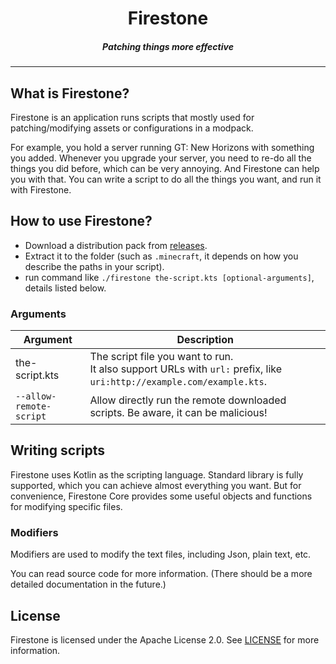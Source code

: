 <div style="text-align: center">
<h1>Firestone</h1>
<h5>Patching things more effective</h5>
<hr>
</div>

## What is Firestone?

Firestone is an application runs scripts that mostly used for patching/modifying
assets or configurations in a modpack.

For example, you hold a server running GT: New Horizons with something you added.
Whenever you upgrade your server, you need to re-do all the things you did before,
which can be very annoying. And Firestone can help you with that. You can write a
script to do all the things you want, and run it with Firestone.

## How to use Firestone?

- Download a distribution pack from [releases](https://github.com/Taskeren/Firestone/releases/latest).
- Extract it to the folder (such as `.minecraft`, it depends on how you describe the paths in your script).
- run command like `./firestone the-script.kts [optional-arguments]`, details listed below.

### Arguments

| Argument                | Description                                                                                                              |
|-------------------------|--------------------------------------------------------------------------------------------------------------------------|
| the-script.kts          | The script file you want to run.<br/>It also support URLs with `url:` prefix, like `uri:http://example.com/example.kts`. |
| `--allow-remote-script` | Allow directly run the remote downloaded scripts. Be aware, it can be malicious!                                         |

## Writing scripts

Firestone uses Kotlin as the scripting language. Standard library is fully supported, which you can achieve
almost everything you want.
But for convenience, Firestone Core provides some useful objects and functions for modifying specific files.

### Modifiers

Modifiers are used to modify the text files, including Json, plain text, etc.

You can read source code for more information. (There should be a more detailed documentation in the future.)

<!-- TODO: Add more detailed info -->

## License

Firestone is licensed under the Apache License 2.0. See [LICENSE](LICENSE) for more information.
